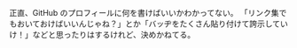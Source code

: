 正直、GitHub のプロフィールに何を書けばいいかわかってない。
「リンク集でもおいておけばいいんじゃね？」とか「バッヂをたくさん貼り付けて誇示していけ！」などと思ったりはするけれど、決めかねてる。

<!--
<div align="center">
  <img src="https://enterprise.github.com/assets/spinners/octocat-spinner-128-26a44333917854c6794d55eac947b1277fced54f1f60c5df5d93431db8753bc5.gif">
</div>
-->
